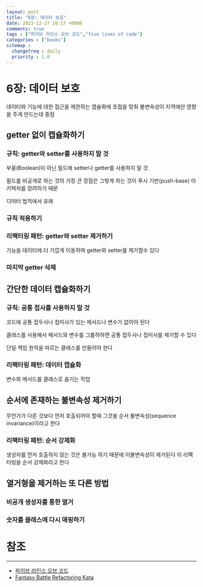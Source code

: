 ```yaml
---
layout: post
title: "6장: 데이터 보호"
date: 2023-12-27 10:17 +0900
comments: true
tags : ["파이브 라인스 오브 코드","five lines of code"]
categories : ["books"]
sitemap :
  changefreq : daily
  priority : 1.0
---
```


# 6장: 데이터 보호
데이터와 기능에 대한 접근을 제한하는 캡슐화에 초점을 맞춰 불변속성이 지역에만 영향을 주게 만드는데 중점

## getter 없이 캡슐화하기
### 규칙: getter와 setter를 사용하지 말 것
부울(Boolean)이 아닌 필드에 setter나 getter를 사용하지 말 것

필드를 비공개로 하는 것의 가장 큰 장점은 그렇게 하는 것이 푸시 기반(push-base) 아키텍처를 장려하기 때문

디미터 법칙에서 유래

### 규칙 적용하기
### 리팩터링 패턴: getter와 setter 제거하기
기능을 데이터에 더 가깝게 이동하여 getter와 setter를 제거할수 있다
### 마지막 getter 삭제
## 간단한 데이터 캡슐화하기
### 규칙: 공통 접사를 사용하지 말 것
코드에 공통 접두사나 접미사가 있는 메서드나 변수가 없어야 된다

클래스를 사용해서 메서드와 변수를 그룹하하면 공통 접두사나 접미사를 제거할 수 있다

단일 책임 원칙을 따르는 클래스를 만들어야 한다

### 리팩터링 패턴: 데이터 캡슐화
변수와 메서드를 클래스로 옴기는 작업
## 순서에 존재하는 불변속성 제거하기
무언가가 다른 것보다 먼저 호출되어야 할때 그것을 순서 불변속성(sequence invariance)이라고 한다
### 리팩터링 패턴: 순서 강제화
생성자를 먼저 호출하지 않는 것은 불가능 하기 때문에 이불변속성이 제거된다 이 리팩터링을 순서 강제화라고 한다
## 열거형을 제거하는 또 다른 방법
### 비공개 생성자를 통한 열거
### 숫자를 클래스에 다시 매핑하기

# 참조
-----

* [파이브 라인스 오브 코드](https://wikibook.co.kr/five-lines/)
* [Fantasy Battle Refactoring Kata](https://github.com/Neppord/FantasyBattle-Refactoring-Kata)
